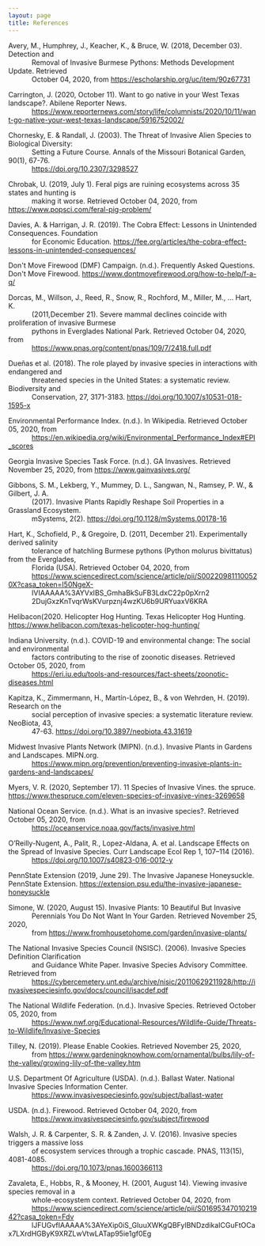 ```yaml
---
layout: page
title: References
---
```


Avery, M., Humphrey, J., Keacher, K., & Bruce, W. (2018, December 03). Detection and <br>
&nbsp;&nbsp;&nbsp;&nbsp;&nbsp;&nbsp;&nbsp;&nbsp;&nbsp;&nbsp;&nbsp;&nbsp;Removal of Invasive Burmese Pythons: Methods Development Update. Retrieved <br>
&nbsp;&nbsp;&nbsp;&nbsp;&nbsp;&nbsp;&nbsp;&nbsp;&nbsp;&nbsp;&nbsp;&nbsp;October 04, 2020, from https://escholarship.org/uc/item/90z67731 <br>

Carrington, J. (2020, October 11). Want to go native in your West Texas landscape?. Abilene Reporter News. <br>
&nbsp;&nbsp;&nbsp;&nbsp;&nbsp;&nbsp;&nbsp;&nbsp;&nbsp;&nbsp;&nbsp;&nbsp;https://www.reporternews.com/story/life/columnists/2020/10/11/want-go-native-your-west-texas-landscape/5916752002/ 

Chornesky, E. & Randall, J. (2003). The Threat of Invasive Alien Species to Biological Diversity: <br>
&nbsp;&nbsp;&nbsp;&nbsp;&nbsp;&nbsp;&nbsp;&nbsp;&nbsp;&nbsp;&nbsp;&nbsp;Setting a Future Course. Annals of the Missouri Botanical Garden, 90(1), 67-76. <br>
&nbsp;&nbsp;&nbsp;&nbsp;&nbsp;&nbsp;&nbsp;&nbsp;&nbsp;&nbsp;&nbsp;&nbsp;https://doi.org/10.2307/3298527

Chrobak, U. (2019, July 1). Feral pigs are ruining ecosystems across 35 states and hunting is <br>
&nbsp;&nbsp;&nbsp;&nbsp;&nbsp;&nbsp;&nbsp;&nbsp;&nbsp;&nbsp;&nbsp;&nbsp;making it worse. Retrieved October 04, 2020, from https://www.popsci.com/feral-pig-problem/

Davies, A. & Harrigan, J. R. (2019). The Cobra Effect: Lessons in Unintended Consequences. Foundation <br>
&nbsp;&nbsp;&nbsp;&nbsp;&nbsp;&nbsp;&nbsp;&nbsp;&nbsp;&nbsp;&nbsp;&nbsp;for Economic Education. https://fee.org/articles/the-cobra-effect-lessons-in-unintended-consequences/

Don't Move Firewood (DMF) Campaign. (n.d.). Frequently Asked Questions. Don't Move Firewood. https://www.dontmovefirewood.org/how-to-help/f-a-q/

Dorcas, M., Willson, J., Reed, R., Snow, R., Rochford, M., Miller, M., ... Hart, K. <br>
&nbsp;&nbsp;&nbsp;&nbsp;&nbsp;&nbsp;&nbsp;&nbsp;&nbsp;&nbsp;&nbsp;&nbsp;(2011,December 21). Severe mammal declines coincide with proliferation of invasive Burmese <br>
&nbsp;&nbsp;&nbsp;&nbsp;&nbsp;&nbsp;&nbsp;&nbsp;&nbsp;&nbsp;&nbsp;&nbsp;pythons in Everglades National Park. Retrieved October 04, 2020, from <br>
&nbsp;&nbsp;&nbsp;&nbsp;&nbsp;&nbsp;&nbsp;&nbsp;&nbsp;&nbsp;&nbsp;&nbsp;https://www.pnas.org/content/pnas/109/7/2418.full.pdf

Dueñas et al. (2018). The role played by invasive species in interactions with endangered and <br>
&nbsp;&nbsp;&nbsp;&nbsp;&nbsp;&nbsp;&nbsp;&nbsp;&nbsp;&nbsp;&nbsp;&nbsp;threatened species in the United States: a systematic review. Biodiversity and <br>
&nbsp;&nbsp;&nbsp;&nbsp;&nbsp;&nbsp;&nbsp;&nbsp;&nbsp;&nbsp;&nbsp;&nbsp;Conservation, 27, 3171-3183. https://doi.org/10.1007/s10531-018-1595-x

Environmental Performance Index. (n.d.). In Wikipedia. Retrieved October 05, 2020, from <br>
&nbsp;&nbsp;&nbsp;&nbsp;&nbsp;&nbsp;&nbsp;&nbsp;&nbsp;&nbsp;&nbsp;&nbsp;https://en.wikipedia.org/wiki/Environmental_Performance_Index#EPI_scores

Georgia Invasive Species Task Force. (n.d.). GA Invasives. Retrieved November 25, 2020, from https://www.gainvasives.org/ 

Gibbons, S. M., Lekberg, Y., Mummey, D. L., Sangwan, N., Ramsey, P. W., & Gilbert, J. A. <br>
&nbsp;&nbsp;&nbsp;&nbsp;&nbsp;&nbsp;&nbsp;&nbsp;&nbsp;&nbsp;&nbsp;&nbsp;(2017). Invasive Plants Rapidly Reshape Soil Properties in a Grassland Ecosystem. <br>
&nbsp;&nbsp;&nbsp;&nbsp;&nbsp;&nbsp;&nbsp;&nbsp;&nbsp;&nbsp;&nbsp;&nbsp;mSystems, 2(2). https://doi.org/10.1128/mSystems.00178-16

Hart, K., Schofield, P., & Gregoire, D. (2011, December 21). Experimentally derived salinity <br>
&nbsp;&nbsp;&nbsp;&nbsp;&nbsp;&nbsp;&nbsp;&nbsp;&nbsp;&nbsp;&nbsp;&nbsp;tolerance of hatchling Burmese pythons (Python molurus bivittatus) from the Everglades, <br>
&nbsp;&nbsp;&nbsp;&nbsp;&nbsp;&nbsp;&nbsp;&nbsp;&nbsp;&nbsp;&nbsp;&nbsp;Florida (USA). Retrieved October 04, 2020, from <br>
&nbsp;&nbsp;&nbsp;&nbsp;&nbsp;&nbsp;&nbsp;&nbsp;&nbsp;&nbsp;&nbsp;&nbsp;https://www.sciencedirect.com/science/article/pii/S002209811100520X?casa_token=I50NgeX-<br> &nbsp;&nbsp;&nbsp;&nbsp;&nbsp;&nbsp;&nbsp;&nbsp;&nbsp;&nbsp;&nbsp;&nbsp;IVIAAAAA%3AYVxIBS_GmhaBkSuFB3LdxC22p0pXrn2 <br>
&nbsp;&nbsp;&nbsp;&nbsp;&nbsp;&nbsp;&nbsp;&nbsp;&nbsp;&nbsp;&nbsp;&nbsp;2DujGxzKnTvqrWsKVurpznj4wzKU6b9URYuaxV6KRA

Helibacon(2020. Helicopter Hog Hunting. Texas Helicopter Hog Hunting. https://www.helibacon.com/texas-helicopter-hog-hunting/

Indiana University. (n.d.). COVID-19 and environmental change: The social and environmental <br>
&nbsp;&nbsp;&nbsp;&nbsp;&nbsp;&nbsp;&nbsp;&nbsp;&nbsp;&nbsp;&nbsp;&nbsp;factors contributing to the rise of zoonotic diseases. Retrieved October 05, 2020, from <br>
&nbsp;&nbsp;&nbsp;&nbsp;&nbsp;&nbsp;&nbsp;&nbsp;&nbsp;&nbsp;&nbsp;&nbsp;https://eri.iu.edu/tools-and-resources/fact-sheets/zoonotic-diseases.html

Kapitza, K., Zimmermann, H., Martín-López, B., & von Wehrden, H. (2019). Research on the <br>
&nbsp;&nbsp;&nbsp;&nbsp;&nbsp;&nbsp;&nbsp;&nbsp;&nbsp;&nbsp;&nbsp;&nbsp;social perception of invasive species: a systematic literature review. NeoBiota, 43, <br>
&nbsp;&nbsp;&nbsp;&nbsp;&nbsp;&nbsp;&nbsp;&nbsp;&nbsp;&nbsp;&nbsp;&nbsp;47-63. https://doi.org/10.3897/neobiota.43.31619

Midwest Invasive Plants Network (MIPN). (n.d.). Invasive Plants in Gardens and Landscapes. MIPN.org. <br>
&nbsp;&nbsp;&nbsp;&nbsp;&nbsp;&nbsp;&nbsp;&nbsp;&nbsp;&nbsp;&nbsp;&nbsp;https://www.mipn.org/prevention/preventing-invasive-plants-in-gardens-and-landscapes/

Myers, V. R. (2020, September 17). 11 Species of Invasive Vines. the spruce. https://www.thespruce.com/eleven-species-of-invasive-vines-3269658

National Ocean Service. (n.d.). What is an invasive species?. Retrieved October 05, 2020, from <br>
&nbsp;&nbsp;&nbsp;&nbsp;&nbsp;&nbsp;&nbsp;&nbsp;&nbsp;&nbsp;&nbsp;&nbsp;https://oceanservice.noaa.gov/facts/invasive.html

O’Reilly-Nugent, A., Palit, R., Lopez-Aldana, A. et al. Landscape Effects on the Spread of Invasive Species. Curr Landscape Ecol Rep 1, 107–114 (2016). <br>
&nbsp;&nbsp;&nbsp;&nbsp;&nbsp;&nbsp;&nbsp;&nbsp;&nbsp;&nbsp;&nbsp;&nbsp;https://doi.org/10.1007/s40823-016-0012-y

PennState Extension (2019, June 29). The Invasive Japanese Honeysuckle. PennState Extension. https://extension.psu.edu/the-invasive-japanese-honeysuckle

Simone, W. (2020, August 15). Invasive Plants: 10 Beautiful But Invasive <br>
&nbsp;&nbsp;&nbsp;&nbsp;&nbsp;&nbsp;&nbsp;&nbsp;&nbsp;&nbsp;&nbsp;&nbsp;Perennials You Do Not Want In Your Garden. Retrieved November 25, 2020, <br>
&nbsp;&nbsp;&nbsp;&nbsp;&nbsp;&nbsp;&nbsp;&nbsp;&nbsp;&nbsp;&nbsp;&nbsp;from https://www.fromhousetohome.com/garden/invasive-plants/

The National Invasive Species Council (NSISC). (2006). Invasive Species Definition Clarification <br>
&nbsp;&nbsp;&nbsp;&nbsp;&nbsp;&nbsp;&nbsp;&nbsp;&nbsp;&nbsp;&nbsp;&nbsp;and Guidance White Paper. Invasive Species Advisory Committee. Retrieved from <br>
&nbsp;&nbsp;&nbsp;&nbsp;&nbsp;&nbsp;&nbsp;&nbsp;&nbsp;&nbsp;&nbsp;&nbsp;https://cybercemetery.unt.edu/archive/nisic/20110629211928/http://invasivespeciesinfo.gov/docs/council/isacdef.pdf

The National Wildlife Federation. (n.d.). Invasive Species. Retrieved October 05, 2020, from <br>
&nbsp;&nbsp;&nbsp;&nbsp;&nbsp;&nbsp;&nbsp;&nbsp;&nbsp;&nbsp;&nbsp;&nbsp;https://www.nwf.org/Educational-Resources/Wildlife-Guide/Threats-to-Wildlife/Invasive-Species

Tilley, N. (2019). Please Enable Cookies. Retrieved November 25, 2020, <br>
&nbsp;&nbsp;&nbsp;&nbsp;&nbsp;&nbsp;&nbsp;&nbsp;&nbsp;&nbsp;&nbsp;&nbsp;from https://www.gardeningknowhow.com/ornamental/bulbs/lily-of-the-valley/growing-lily-of-the-valley.htm

U.S. Department Of Agriculture (USDA). (n.d.). Ballast Water. National Invasive Species Information Center. <br>
&nbsp;&nbsp;&nbsp;&nbsp;&nbsp;&nbsp;&nbsp;&nbsp;&nbsp;&nbsp;&nbsp;&nbsp;https://www.invasivespeciesinfo.gov/subject/ballast-water

USDA. (n.d.). Firewood. Retrieved October 04, 2020, from <br>
&nbsp;&nbsp;&nbsp;&nbsp;&nbsp;&nbsp;&nbsp;&nbsp;&nbsp;&nbsp;&nbsp;&nbsp;https://www.invasivespeciesinfo.gov/subject/firewood

Walsh, J. R. & Carpenter, S. R. & Zanden, J. V. (2016). Invasive species triggers a massive loss <br>
&nbsp;&nbsp;&nbsp;&nbsp;&nbsp;&nbsp;&nbsp;&nbsp;&nbsp;&nbsp;&nbsp;&nbsp;of ecosystem services through a trophic cascade. PNAS, 113(15), 4081-4085.			<br>
&nbsp;&nbsp;&nbsp;&nbsp;&nbsp;&nbsp;&nbsp;&nbsp;&nbsp;&nbsp;&nbsp;&nbsp;https://doi.org/10.1073/pnas.1600366113

Zavaleta, E., Hobbs, R., & Mooney, H. (2001, August 14). Viewing invasive species removal in a <br>
&nbsp;&nbsp;&nbsp;&nbsp;&nbsp;&nbsp;&nbsp;&nbsp;&nbsp;&nbsp;&nbsp;&nbsp;whole-ecosystem context. Retrieved October 04, 2020, from <br>
&nbsp;&nbsp;&nbsp;&nbsp;&nbsp;&nbsp;&nbsp;&nbsp;&nbsp;&nbsp;&nbsp;&nbsp;https://www.sciencedirect.com/science/article/pii/S0169534701021942?casa_token=Fdv
&nbsp;&nbsp;&nbsp;&nbsp;&nbsp;&nbsp;&nbsp;&nbsp;&nbsp;&nbsp;&nbsp;&nbsp;lJFUGvfIAAAAA%3AYeXip0iS_GIuuXWKgQBFylBNDzdikaICGuFtOCax7LXrdHGByK9XRZLwVtwLATap95ie1gf0Eg
